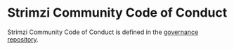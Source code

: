# Strimzi Community Code of Conduct

Strimzi Community Code of Conduct is defined in the [governance repository](https://github.com/strimzi/governance/blob/master/CODE_OF_CONDUCT.md).
